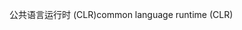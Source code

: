 <span data-ttu-id="2ab02-101">公共语言运行时 (CLR)</span><span class="sxs-lookup"><span data-stu-id="2ab02-101">common language runtime (CLR)</span></span>
